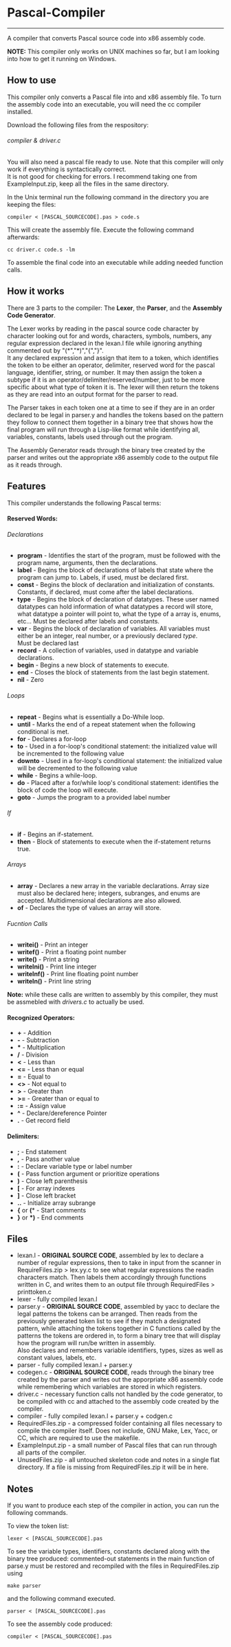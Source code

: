 # Pascal-Compiler
***
A compiler that converts Pascal source code into x86 assembly code.

**NOTE:** This compiler only works on UNIX machines so far, but I am looking into how to get it running on Windows.

## How to use

This compiler only converts a Pascal file into and x86 assembly file.  To turn the assembly code into an executable, you will need the cc compiler installed.

Download the following files from the respository: 

###### compiler & driver.c

You will also need a pascal file ready to use.  Note that this compiler will only work if everything is syntactically correct.  
It is not good for checking for errors.  I recommend taking one from ExampleInput.zip, keep all the files in the same directory.

In the Unix terminal run the following command in the directory you are keeping the files:

	compiler < [PASCAL_SOURCECODE].pas > code.s

This will create the assembly file.  Execute the following command afterwards:

	cc driver.c code.s -lm

To assemble the final code into an executable while adding needed function calls.


## How it works

There are 3 parts to the compiler: The **Lexer**, the **Parser**, and the **Assembly Code Generator**.  

The Lexer works by reading in the pascal source code character by character looking out for and words, characters, symbols, numbers,
any regular expression declared in the lexan.l file while ignoring anything commented out by  "(\*","\*)","{","}".  
It any declared expression and assign that item to a token, which identifies the token to be either an operator, delimiter,
reserved word for the pascal language, identifier, string, or number.  It may then assign the token a subtype if it is an 
operator/delimiter/reserved/number, just to be more specific about what type of token it is.  The lexer will then return the 
tokens as they are read into an output format for the parser to read.

The Parser takes in each token one at a time to see if they are in an order declared to be legal in parser.y and handles the tokens
based on the pattern they follow to connect them together in a binary tree that shows how the final program will run through a
Lisp-like format while identifying all, variables, constants, labels used through out the program.

The Assembly Generator reads through the binary tree created by the parser and writes out the appropriate x86 assembly code to the
output file as it reads through.

## Features

This compiler understands the following Pascal terms:


#### Reserved Words:


###### Declarations

* **program** - Identifies the start of the program, must be followed with the program name, arguments, then the declarations.
* **label**   - Begins the block of declarations of labels that state where the program can jump to. Labels, if used, must be declared first.
* **const**   - Begins the block of declaration and initialization of constants.  Constants, if declared, must come after the label declarations.
* **type**    - Begins the block of declaration of datatypes.  These user named datatypes can hold information of what datatypes a record will store, what
datatype a pointer will point to, what the type of a array is, enums, etc...  Must be declared after labels and constants.
* **var**     - Begins the block of declaration of variables. All variables must either be an integer, real number, or a previously declared *type*.  
Must be declared last
* **record**  - A collection of variables, used in datatype and variable declarations.
* **begin**   - Begins a new block of statements to execute.
* **end**     - Closes the block of statements from the last begin statement.
* **nil**     - Zero

###### Loops

* **repeat**  - Begins what is essentially a Do-While loop.
* **until**   - Marks the end of a repeat statement when the following conditional is met.
* **for**     - Declares a for-loop
* **to**      - Used in a for-loop's conditional statement: the initialized value will be incremented to the following value
* **downto**  - Used in a for-loop's conditional statement: the initialized value will be decremented to the following value
* **while**   - Begins a while-loop.
* **do**      - Placed after a for/while loop's conditional statement: identifies the block of code the loop will execute.
* **goto**    - Jumps the program to a provided label number

###### If

* **if**      - Begins an if-statement.
* **then**    - Block of statements to execute when the if-statement returns true.

###### Arrays

* **array**   - Declares a new array in the variable declarations.  Array size must also be declared here; integers, subranges, and enums are
accepted.  Multidimensional declarations are also allowed.
* **of**      - Declares the type of values an array will store.

###### Fucntion Calls

* **writei()**   - Print an integer
* **writef()**   - Print a floating point number
* **write()**    - Print a string
* **writelni()** - Print line integer
* **writelnf()** - Print line floating point number
* **writeln()**  - Print line string

**Note:** while these calls are written to assembly by this compiler, they must be assmebled with *drivers.c* to actually be used.

#### Recognized Operators:

* **\+**    - Addition
* **\-**    - Subtraction
* **\***    - Multiplication
* **/**     - Division
* **<**   - Less than
* **<=**  - Less than or equal
* **=**     - Equal to
* **<>**  - Not equal to
* **>**     - Greater than
* **>=**    - Greater than or equal to
* **:=**    - Assign value
* **^**     - Declare/dereference Pointer
* **\.**    - Get record field


#### Delimiters:

* **;**     - End statement
* **,**     - Pass another value 
* **:**     - Declare variable type or label number
* **(**     - Pass function argument or prioritize operations
* **)**     - Close left parenthesis
* **[**     - For array indexes
* **]**     - Close left bracket
* **\.\.**    - Initialize array subrange
* **\{** or **\(*** - Start comments
* **\}** or **\*\)** - End comments


## Files

* lexan.l - **ORIGINAL SOURCE CODE**, assembled by lex to declare a number of regular expressions, then to take in input from the scanner 
in RequireFiles.zip > lex.yy.c to see what regular expressions the readin characters match. Then labels them accordingly through
functions written in C, and writes them to an output file through RequiredFiles > printtoken.c
* lexer - fully compiled lexan.l
* parser.y - **ORIGINAL SOURCE CODE**, assembled by yacc to declare the legal patterns the tokens can be arranged.  Then reads from the
previously generated token list to see if they match a designated pattern, while attaching the tokens together in C functions called
by the patterns the tokens are ordered in, to form a binary tree that will display how the program will run/be written in assembly.  
Also declares and remembers variable identifiers, types, sizes as well as constant values, labels, etc.
* parser - fully compiled lexan.l + parser.y
* codegen.c - **ORIGINAL SOURCE CODE**, reads through the binary tree created by the parser and writes out the
apporpriate x86 assembly code while remembering which variables are stored in which registers.
* driver.c - necessary function calls not handled by the code generator, to be compiled with cc and attached to the assembly code created by the compiler.
* compiler - fully compiled lexan.l + parser.y + codgen.c
* RequiredFiles.zip - a compressed folder containing all files necessary to compile the compiler itself.  Does not include,
GNU Make, Lex, Yacc, or CC, which are required to use the makefile.
* ExampleInput.zip - a small number of Pascal files that can run through all parts of the compiler.
* UnusedFiles.zip - all untouched skeleton code and notes in a single flat directory.  If a file is missing from RequiredFiles.zip it will be in here.


## Notes


If you want to produce each step of the compiler in action, you can run the following commands.

To view the token list:

	lexer < [PASCAL_SOURCECODE].pas

To see the variable types, identifiers, constants declared along with the binary tree produced: commented-out statements in the main function of parse.y must be
restored and recompiled with the files in RequiredFiles.zip using

	make parser

and the following command executed.

	parser < [PASCAL_SOURCECODE].pas


To see the assembly code produced:

	compiler < [PASCAL_SOURCECODE].pas
